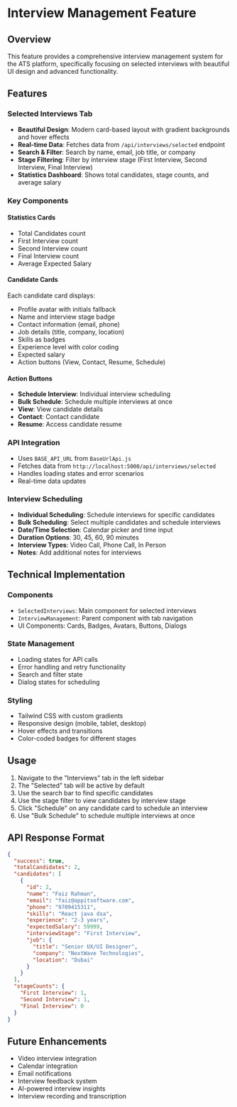 # Interview Management Feature

## Overview
This feature provides a comprehensive interview management system for the ATS platform, specifically focusing on selected interviews with beautiful UI design and advanced functionality.

## Features

### Selected Interviews Tab
- **Beautiful Design**: Modern card-based layout with gradient backgrounds and hover effects
- **Real-time Data**: Fetches data from `/api/interviews/selected` endpoint
- **Search & Filter**: Search by name, email, job title, or company
- **Stage Filtering**: Filter by interview stage (First Interview, Second Interview, Final Interview)
- **Statistics Dashboard**: Shows total candidates, stage counts, and average salary

### Key Components

#### Statistics Cards
- Total Candidates count
- First Interview count
- Second Interview count  
- Final Interview count
- Average Expected Salary

#### Candidate Cards
Each candidate card displays:
- Profile avatar with initials fallback
- Name and interview stage badge
- Contact information (email, phone)
- Job details (title, company, location)
- Skills as badges
- Experience level with color coding
- Expected salary
- Action buttons (View, Contact, Resume, Schedule)

#### Action Buttons
- **Schedule Interview**: Individual interview scheduling
- **Bulk Schedule**: Schedule multiple interviews at once
- **View**: View candidate details
- **Contact**: Contact candidate
- **Resume**: Access candidate resume

### API Integration
- Uses `BASE_API_URL` from `BaseUrlApi.js`
- Fetches data from `http://localhost:5000/api/interviews/selected`
- Handles loading states and error scenarios
- Real-time data updates

### Interview Scheduling
- **Individual Scheduling**: Schedule interviews for specific candidates
- **Bulk Scheduling**: Select multiple candidates and schedule interviews
- **Date/Time Selection**: Calendar picker and time input
- **Duration Options**: 30, 45, 60, 90 minutes
- **Interview Types**: Video Call, Phone Call, In Person
- **Notes**: Add additional notes for interviews

## Technical Implementation

### Components
- `SelectedInterviews`: Main component for selected interviews
- `InterviewManagement`: Parent component with tab navigation
- UI Components: Cards, Badges, Avatars, Buttons, Dialogs

### State Management
- Loading states for API calls
- Error handling and retry functionality
- Search and filter state
- Dialog states for scheduling

### Styling
- Tailwind CSS with custom gradients
- Responsive design (mobile, tablet, desktop)
- Hover effects and transitions
- Color-coded badges for different stages

## Usage

1. Navigate to the "Interviews" tab in the left sidebar
2. The "Selected" tab will be active by default
3. Use the search bar to find specific candidates
4. Use the stage filter to view candidates by interview stage
5. Click "Schedule" on any candidate card to schedule an interview
6. Use "Bulk Schedule" to schedule multiple interviews at once

## API Response Format

```json
{
  "success": true,
  "totalCandidates": 2,
  "candidates": [
    {
      "id": 2,
      "name": "Faiz Rahman",
      "email": "faiz@appitsoftware.com",
      "phone": "9709415311",
      "skills": "React java dsa",
      "experience": "2-3 years",
      "expectedSalary": 59999,
      "interviewStage": "First Interview",
      "job": {
        "title": "Senior UX/UI Designer",
        "company": "NextWave Technologies",
        "location": "Dubai"
      }
    }
  ],
  "stageCounts": {
    "First Interview": 1,
    "Second Interview": 1,
    "Final Interview": 0
  }
}
```

## Future Enhancements
- Video interview integration
- Calendar integration
- Email notifications
- Interview feedback system
- AI-powered interview insights
- Interview recording and transcription 